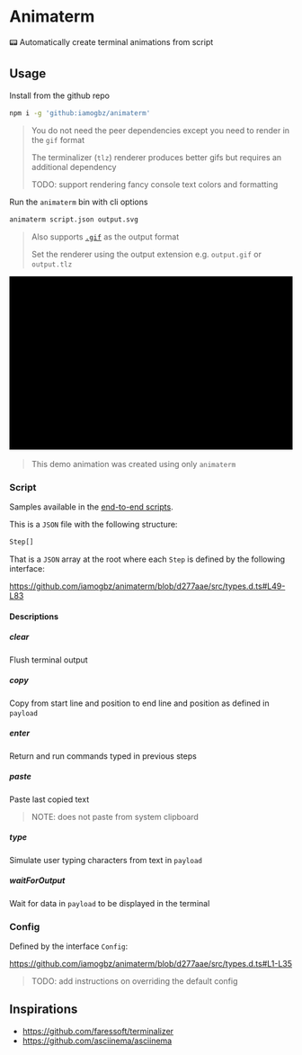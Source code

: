 # Animaterm

📟 Automatically create terminal animations from script

## Usage

Install from the github repo

```sh
npm i -g 'github:iamogbz/animaterm'
```

> You do not need the peer dependencies except you need to render in the `gif` format
>
> The terminalizer (`tlz`) renderer produces better gifs but requires an additional dependency
>
> TODO: support rendering fancy console text colors and formatting

Run the `animaterm` bin with cli options

```sh
animaterm script.json output.svg
```

> Also supports [`.gif`](./docs/usage.gif) as the output format
>
> Set the renderer using the output extension e.g. `output.gif` or `output.tlz`

![demo](./docs/usage.svg)

> This demo animation was created using only `animaterm`

### Script

Samples available in the [end-to-end scripts](./e2e/).

This is a `JSON` file with the following structure:

```ts
Step[]
```

That is a `JSON` array at the root where each `Step` is defined by the following interface:

https://github.com/iamogbz/animaterm/blob/d277aae/src/types.d.ts#L49-L83

#### Descriptions

##### clear

Flush terminal output

##### copy

Copy from start line and position to end line and position as defined in `payload`

##### enter

Return and run commands typed in previous steps

##### paste

Paste last copied text

> NOTE: does not paste from system clipboard

##### type

Simulate user typing characters from text in `payload`

##### waitForOutput

Wait for data in `payload` to be displayed in the terminal

### Config

Defined by the interface `Config`:

https://github.com/iamogbz/animaterm/blob/d277aae/src/types.d.ts#L1-L35

> TODO: add instructions on overriding the default config

## Inspirations

- <https://github.com/faressoft/terminalizer>
- <https://github.com/asciinema/asciinema>
